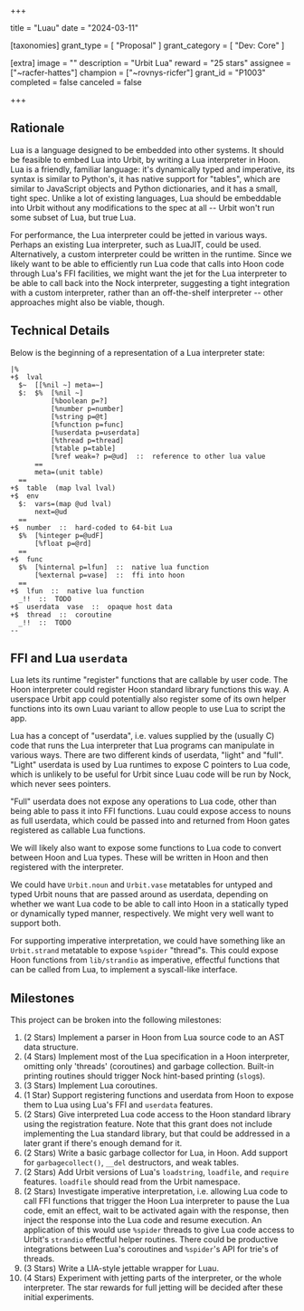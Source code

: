 +++

title = "Luau"
date = "2024-03-11"

[taxonomies]
grant_type = [ "Proposal" ]
grant_category = [ "Dev: Core" ]

[extra]
image = ""
description = "Urbit Lua"
reward = "25 stars"
assignee = ["~racfer-hattes"]
champion = ["~rovnys-ricfer"]
grant_id = "P1003"
completed = false
canceled = false

+++

## Rationale
Lua is a language designed to be embedded into other systems. It should be feasible to embed Lua into Urbit, by writing a Lua interpreter in Hoon. Lua is a friendly, familiar language: it's dynamically typed and imperative, its syntax is similar to Python's, it has native support for "tables", which are similar to JavaScript objects and Python dictionaries, and it has a small, tight spec. Unlike a lot of existing languages, Lua should be embeddable into Urbit without any modifications to the spec at all -- Urbit won't run some subset of Lua, but true Lua.

For performance, the Lua interpreter could be jetted in various ways. Perhaps an existing Lua interpreter, such as LuaJIT, could be used. Alternatively, a custom interpreter could be written in the runtime. Since we likely want to be able to efficiently run Lua code that calls into Hoon code through Lua's FFI facilities, we might want the jet for the Lua interpreter to be able to call back into the Nock interpreter, suggesting a tight integration with a custom interpreter, rather than an off-the-shelf interpreter -- other approaches might also be viable, though.

## Technical Details
Below is the beginning of a representation of a Lua interpreter state:

```
|%
+$  lval
  $~  [[%nil ~] meta=~]
  $:  $%  [%nil ~]
          [%boolean p=?]
          [%number p=number]
          [%string p=@t]
          [%function p=func]
          [%userdata p=userdata]
          [%thread p=thread]
          [%table p=table]
          [%ref weak=? p=@ud]  ::  reference to other lua value
      ==
      meta=(unit table)
  ==
+$  table  (map lval lval)
+$  env
  $:  vars=(map @ud lval)
      next=@ud
  ==
+$  number  ::  hard-coded to 64-bit Lua
  $%  [%integer p=@udF]
      [%float p=@rd]
  ==
+$  func
  $%  [%internal p=lfun]  ::  native lua function
      [%external p=vase]  ::  ffi into hoon
  ==
+$  lfun  ::  native lua function
  _!!  ::  TODO
+$  userdata  vase  ::  opaque host data
+$  thread  ::  coroutine
  _!!  ::  TODO
--
```

## FFI and Lua `userdata`
Lua lets its runtime "register" functions that are callable by user code. The Hoon interpreter could register Hoon standard library functions this way. A userspace Urbit app could potentially also register some of its own helper functions into its own Luau variant to allow people to use Lua to script the app.

Lua has a concept of "userdata", i.e. values supplied by the (usually C) code that runs the Lua interpreter that Lua programs can manipulate in various ways. There are two different kinds of userdata, "light" and "full". "Light" userdata is used by Lua runtimes to expose C pointers to Lua code, which is unlikely to be useful for Urbit since Luau code will be run by Nock, which never sees pointers.

"Full" userdata does not expose any operations to Lua code, other than being able to pass it into FFI functions. Luau could expose access to nouns as full userdata, which could be passed into and returned from Hoon gates registered as callable Lua functions.

We will likely also want to expose some functions to Lua code to convert between Hoon and Lua types. These will be written in Hoon and then registered with the interpreter.

We could have `Urbit.noun` and `Urbit.vase` metatables for untyped and typed Urbit nouns that are passed around as userdata, depending on whether we want Lua code to be able to call into Hoon in a statically typed or dynamically typed manner, respectively. We might very well want to support both.

For supporting imperative interpretation, we could have something like an `Urbit.strand` metatable to expose `%spider` "thread"s. This could expose Hoon functions from `lib/strandio` as imperative, effectful functions that can be called from Lua, to implement a syscall-like interface.

## Milestones
This project can be broken into the following milestones:

1. (2 Stars) Implement a parser in Hoon from Lua source code to an AST data structure.
2. (4 Stars) Implement most of the Lua specification in a Hoon interpreter, omitting only 'threads' (coroutines) and garbage collection. Built-in printing routines should trigger Nock hint-based printing (`slog`s).
3. (3 Stars) Implement Lua coroutines.
4. (1 Star) Support registering functions and userdata from Hoon to expose them to Lua using Lua's FFI and `userdata` features.
5. (2 Stars) Give interpreted Lua code access to the Hoon standard library using the registration feature. Note that this grant does not include implementing the Lua standard library, but that could be addressed in a later grant if there's enough demand for it.
6. (2 Stars) Write a basic garbage collector for Lua, in Hoon. Add support for `garbagecollect()`, `__del` destructors, and weak tables.
7. (2 Stars) Add Urbit versions of Lua's `loadstring`, `loadfile`, and `require` features. `loadfile` should read from the Urbit namespace.
8. (2 Stars) Investigate imperative interpretation, i.e. allowing Lua code to call FFI functions that trigger the Hoon Lua interpreter to pause the Lua code, emit an effect, wait to be activated again with the response, then inject the response into the Lua code and resume execution. An application of this would use `%spider` threads to give Lua code access to Urbit's `strandio` effectful helper routines. There could be productive integrations between Lua's coroutines and `%spider`'s API for trie's of threads.
9. (3 Stars) Write a LIA-style jettable wrapper for Luau.
10. (4 Stars) Experiment with jetting parts of the interpreter, or the whole interpreter. The star rewards for full jetting will be decided after these initial experiments.

